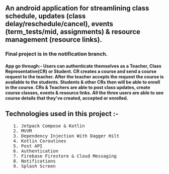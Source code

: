## An android application for streamlining class schedule, updates (class delay/reschedule/cancel), events (term_tests/mid, assignments) & resource management (resource links).
### Final project is in the notification branch.

#### App go through:- Users can authenticate themselves as a Teacher, Class Representative(CR) or Student. CR creates a course and send a course request to the teacher. After the teacher accepts the request the course is available to the students. Students & other CRs then will be able to enroll in the course. CRs & Teachers are able to post class updates, create course classes, events & resource links. All the three users are able to see course details that they've created, accepted or enrolled.

## Technologies used in this project :-
 <pre>
   1. Jetpack Compose & Kotlin
   2. MVVM
   3. Dependency Injection With Dagger Hilt
   4. Kotlin Coroutines
   5. Post API
   6. Authentication
   7. Firebase Firestore & Cloud Messaging
   8. Notifications
   9. Splash Screen
 </pre>
